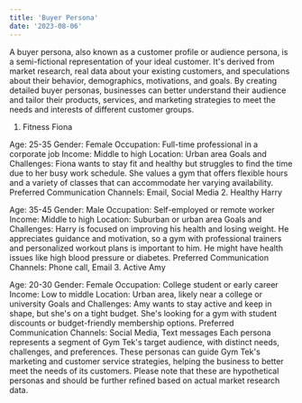 ```yaml
---
title: 'Buyer Persona'
date: '2023-08-06'
---
```



A buyer persona, also known as a customer profile or audience persona, is a semi-fictional representation of your ideal customer. It's derived from market research, real data about your existing customers, and speculations about their behavior, demographics, motivations, and goals. By creating detailed buyer personas, businesses can better understand their audience and tailor their products, services, and marketing strategies to meet the needs and interests of different customer groups. 

1. Fitness Fiona

Age: 25-35
Gender: Female
Occupation: Full-time professional in a corporate job
Income: Middle to high
Location: Urban area
Goals and Challenges: Fiona wants to stay fit and healthy but struggles to find the time due to her busy work schedule. She values a gym that offers flexible hours and a variety of classes that can accommodate her varying availability.
Preferred Communication Channels: Email, Social Media
2. Healthy Harry

Age: 35-45
Gender: Male
Occupation: Self-employed or remote worker
Income: Middle to high
Location: Suburban or urban area
Goals and Challenges: Harry is focused on improving his health and losing weight. He appreciates guidance and motivation, so a gym with professional trainers and personalized workout plans is important to him. He might have health issues like high blood pressure or diabetes.
Preferred Communication Channels: Phone call, Email
3. Active Amy

Age: 20-30
Gender: Female
Occupation: College student or early career
Income: Low to middle
Location: Urban area, likely near a college or university
Goals and Challenges: Amy wants to stay active and keep in shape, but she's on a tight budget. She's looking for a gym with student discounts or budget-friendly membership options.
Preferred Communication Channels: Social Media, Text messages
Each persona represents a segment of Gym Tek's target audience, with distinct needs, challenges, and preferences. These personas can guide Gym Tek's marketing and customer service strategies, helping the business to better meet the needs of its customers. Please note that these are hypothetical personas and should be further refined based on actual market research data.